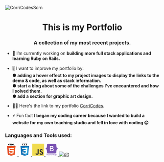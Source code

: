 ![CorriCodesScrn](https://user-images.githubusercontent.com/95197153/175522258-c7cd68d2-e3c7-4178-85e9-17af365864fa.png)

<h1 align="center">This is my Portfolio</h1>
<h3 align="center">A collection of my most recent projects.</h3>

- 🔭 I’m currently working on **building more full stack applications and learning Ruby on Rails.**

- 🎚 I want to improve my portfolio by:
</br>**● adding a hover effect to my project images to display the links to the demo & code, as well as stack information.**
</br>**● start a blog about some of the challenges I've encountered and how I solved them.**
</br>**● add a section for graphic art design.**

- 👨‍💻 Here's the link to my portfolio [CorriCodes](https://corricodes.netlify.app/).

- ⚡ Fun fact **I began my coding career because I wanted to build a website for my own teaching studio and fell in love with coding 😍**

<h3 align="left">Languages and Tools used:</h3>
<p align="left"> <a href="https://www.w3.org/html/" target="_blank" rel="noreferrer"> <img src="https://raw.githubusercontent.com/devicons/devicon/master/icons/html5/html5-original-wordmark.svg" alt="html5" width="40" height="40"/> </a> <a href="https://www.w3schools.com/css/" target="_blank" rel="noreferrer"> <img src="https://raw.githubusercontent.com/devicons/devicon/master/icons/css3/css3-original-wordmark.svg" alt="css3" width="40" height="40"/> </a> <a href="https://developer.mozilla.org/en-US/docs/Web/JavaScript" target="_blank" rel="noreferrer"> <img src="https://raw.githubusercontent.com/devicons/devicon/master/icons/javascript/javascript-original.svg" alt="javascript" width="40" height="40"/> </a> <a href="https://getbootstrap.com" target="_blank" rel="noreferrer"> <img src="https://raw.githubusercontent.com/devicons/devicon/master/icons/bootstrap/bootstrap-plain-wordmark.svg" alt="bootstrap" width="40" height="40"/> </a> <a href="https://git-scm.com/" target="_blank" rel="noreferrer"> <img src="https://www.vectorlogo.zone/logos/git-scm/git-scm-icon.svg" alt="git" width="40" height="40"/> </a></p>
